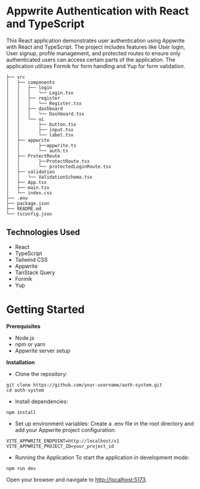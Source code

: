 # Appwrite Authentication with React and TypeScript

This React application demonstrates user authentication using Appwrite with React and TypeScript. The project includes features like User login, User signup, profile management, and protected routes to ensure only authenticated users can access certain parts of the application. The application utilizes Formik for form handling and Yup for form validation.

```React
├── src
│   ├── components
│   │   ├── login
│   │   │   └── Login.tsx
│   │   ├── register
│   │   │   └── Register.tsx
│   │   ├── dashboard
│   │   │   └── Dashboard.tsx
│   │   └── ui
│   │       ├── button.tsx
│   │       ├── input.tsx
│   │       └── label.tsx
│   ├── appwrite
│   │       ├──appwrite.ts
│   │       └── auth.ts
│   ├── ProtectRoute
│   │       ├──ProtectRoute.tsx
│   │       └── protectedLoginRoute.tsx
│   ├── validation
│   │   └── ValidationSchema.tsx
│   ├── App.tsx
│   ├── main.tsx
│   └── index.css
├── .env
├── package.json
├── README.md
└── tsconfig.json

```
## Technologies Used
- React
- TypeScript
- Tailwind CSS
- Appwrite
- TanStack Query 
- Formik
- Yup
  
# Getting Started
**Prerequisites**
- Node.js
- npm or yarn
- Appwrite server setup
  
**Installation**
- Clone the repository:
``` react
git clone https://github.com/your-username/auth-system.git
cd auth-system
```
- Install dependencies:
 ```
npm install
```
- Set up environment variables:
Create a .env file in the root directory and add your Appwrite project configuration:
```
VITE_APPWRITE_ENDPOINT=http://localhost/v1
VITE_APPWRITE_PROJECT_ID=your_project_id
```
- Running the Application To start the application in development mode:
```
npm run dev
```
Open your browser and navigate to [http://localhost:5173](http://localhost:5173).


